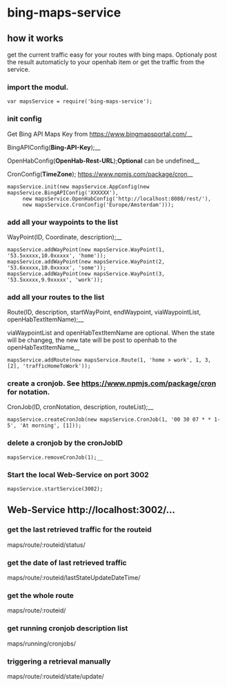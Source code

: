 # bing-maps-service

## how it works
get the current traffic easy for your routes with bing maps. Optionaly post the result automaticly to your openhab item or get the traffic from the service.

### import the modul.
```
var mapsService = require('bing-maps-service');
```

### init config
Get Bing API Maps Key from https://www.bingmapsportal.com/__

BingAPIConfig(**Bing-API-Key**);__

OpenHabConfig(**OpenHab-Rest-URL**);**Optional** can be undefined__

CronConfig(**TimeZone**); https://www.npmjs.com/package/cron__


```
mapsService.init(new mapsService.AppConfig(new mapsService.BingAPIConfig('XXXXXX'),
	 new mapsService.OpenHabConfig('http://localhost:8080/rest/'),
	 new mapsService.CronConfig('Europe/Amsterdam')));
```
	 
### add all your waypoints to the list
WayPoint(ID, Coordinate, description);__

```
mapsService.addWayPoint(new mapsService.WayPoint(1, '53.5xxxxx,10.0xxxxx', 'home'));
mapsService.addWayPoint(new mapsService.WayPoint(2, '53.6xxxxx,10.0xxxxx', 'some'));
mapsService.addWayPoint(new mapsService.WayPoint(3, '53.5xxxxx,9.9xxxxx', 'work'));
```

### add all your routes to the list
Route(ID, description, startWayPoint, endWaypoint, viaWaypointList, openHabTextItemName);__

viaWaypointList and openHabTextItemName are optional. When the state will be changeg, the new tate will be post to openhab to the openHabTextItemName__

```
mapsService.addRoute(new mapsService.Route(1, 'home > work', 1, 3, [2], 'trafficHomeToWork'));
```

### create a cronjob. See https://www.npmjs.com/package/cron for notation.
CronJob(ID, cronNotation, description, routeList);__

```
mapsService.createCronJob(new mapsService.CronJob(1, '00 30 07 * * 1-5', 'At morning', [1]));
```

### delete a cronjob by the cronJobID
```
mapsService.removeCronJob(1);__

```

### Start the local Web-Service on port 3002
```
mapsService.startService(3002);
```

## Web-Service http://localhost:3002/...

### get the last retrieved traffic for the routeid
maps/route/:routeid/status/

### get the date of last retrieved traffic
maps/route/:routeid/lastStateUpdateDateTime/

### get the whole route
maps/route/:routeid/

### get running cronjob description list
maps/running/cronjobs/

### triggering a retrieval manually
maps/route/:routeid/state/update/
